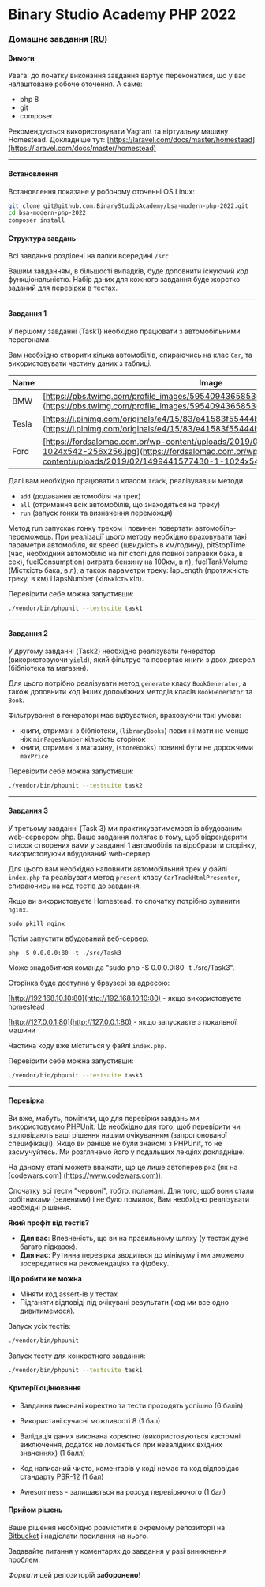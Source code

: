 Binary Studio Academy PHP 2022
====

### Домашнє завдання ([RU](readme.md))

#### Вимоги

Увага: до початку виконання завдання вартує переконатися, що у вас налаштоване робоче оточення.
А саме:
 - php 8
 - git
 - composer

Рекомендується використовувати Vagrant та віртуальну машину Homestead.
Докладніше тут: [https://laravel.com/docs/master/homestead](https://laravel.com/docs/master/homestead)

***

#### Встановлення

Встановлення показане у робочому оточенні OS Linux:

```bash
git clone git@github.com:BinaryStudioAcademy/bsa-modern-php-2022.git
cd bsa-modern-php-2022
composer install
```

#### Структура завдань

Всі завдання розділені на папки всередині `/src`.

Вашим завданням, в більшості випадків, буде доповнити існуючий код
функціональністю.
Набір даних для кожного завдання буде жорстко заданий для перевірки в тестах.

***

#### Завдання 1

У першому завданні (Task1) необхідно працювати з автомобільними перегонами.

Вам необхідно створити кілька автомобілів, спираючись на клас `Car`,
та використовувати частину даних з таблиці.

| Name         | Image
|--------------|--------------------------------------------------|
| BMW          | [https://pbs.twimg.com/profile_images/595409436585361408/aFJGRaO6_400x400.jpg](https://pbs.twimg.com/profile_images/595409436585361408/aFJGRaO6_400x400.jpg) |
| Tesla        | [https://i.pinimg.com/originals/e4/15/83/e41583f55444b931f4ba2f0f8bce1970.jpg](https://i.pinimg.com/originals/e4/15/83/e41583f55444b931f4ba2f0f8bce1970.jpg) |
| Ford         | [https://fordsalomao.com.br/wp-content/uploads/2019/02/1499441577430-1-1024x542-256x256.jpg](https://fordsalomao.com.br/wp-content/uploads/2019/02/1499441577430-1-1024x542-256x256.jpg) |

Далі вам необхідно працювати з класом `Track`,
реалізувавши методи

* `add` (додавання автомобіля на трек)
* `all` (отримання всіх автомобілів, що знаходяться на треку)
* `run` (запуск гонки та визначення переможця)

Метод run запускає гонку треком і повинен повертати автомобіль-переможець. При реалізації цього методу необхідно
враховувати такі параметри автомобіля, як speed (швидкість в км/годину), pitStopTime (час, необхідний автомобілю на піт
стопі для повної заправки бака, в сек), fuelConsumption( витрата бензину на 100км, в л), fuelTankVolume
(Місткість бака, в л), а також параметри треку: lapLength (протяжність треку, в км) і lapsNumber (кількість кіл).

Перевірити себе можна запустивши:
```bash
./vendor/bin/phpunit --testsuite task1
```

***

#### Завдання 2

У другому завданні (Task2) необхідно реалізувати генератор (використовуючи `yield`), який фільтрує та повертає книги
з двох джерел (бібліотека та магазин).

Для цього потрібно реалізувати метод `generate` класу `BookGenerator`, а також доповнити код інших допоміжних методів класів `BookGenerator` та `Book`.

Фільтрування в генераторі має відбуватися, враховуючи такі умови:

* книги, отримані з бібліотеки, (`libraryBooks`) повинні мати не менше ніж `minPagesNumber` кількість сторінок
* книги, отримані з магазину, (`storeBooks`) повинні бути не дорожчими `maxPrice`

Перевірити себе можна запустивши:
```bash
./vendor/bin/phpunit --testsuite task2
```

***

#### Завдання 3

У третьому завданні (Task 3) ми практикуватимемося із вбудованим web-сервером php.
Ваше завдання полягає в тому, щоб відрендерити список створених вами
у завданні 1 автомобілів та відобразити сторінку, використовуючи вбудований web-сервер.

Для цього вам необхідно наповнити автомобільний трек у файлі `index.php`
та реалізувати метод `present` класу `CarTrackHtmlPresenter`,
спираючись на код тестів до завдання.

Якщо ви використовуєте Homestead, то спочатку потрібно зупинити `nginx`.

```shell
sudo pkill nginx
```
Потім запустити вбудований веб-сервер:

```
php -S 0.0.0.0:80 -t ./src/Task3
```

Може знадобитися команда "sudo php -S 0.0.0.0:80 -t ./src/Task3".

Сторінка буде доступна у браузері за адресою:

[http://192.168.10.10:80](http://192.168.10.10:80) - якщо використовуєте homestead

[http://127.0.0.1:80](http://127.0.0.1:80) - якщо запускаєте з локальної машини

Частина коду вже міститься у файлі `index.php`. 

Перевірити себе можна запустивши:
```bash
./vendor/bin/phpunit --testsuite task3
```

***

#### Перевірка

Ви вже, мабуть, помітили, що для перевірки завдань ми використовуємо
[PHPUnit](https://phpunit.de/getting-started.html).
Це необхідно для того, щоб перевірити чи відповідають ваші рішення
нашим очікуванням (запропонованої специфікації).
Якщо ви раніше не були знайомі з PHPUnit, то не засмучуйтесь.
Ми розглянемо його у подальших лекціях докладніше.

На даному етапі можете вважати, що це лише автоперевірка
(як на [codewars.com] (https://www.codewars.com)).

Спочатку всі тести "червоні", тобто. поламані.
Для того, щоб вони стали робітниками (зеленими) і не було помилок,
Вам необхідно реалізувати необхідні рішення.

**Який профіт від тестів?**

* **Для вас**: Впевненість, що ви на правильному шляху (у тестах дуже багато підказок).
* **Для нас**: Рутинна перевірка зводиться до мінімуму
і ми зможемо зосередитися на рекомендаціях та фідбеку.

**Що робити не можна**
* Міняти код assert-ів у тестах
* Підганяти відповіді під очікувані результати (код ми все одно дивитимемося).


Запуск усіх тестів:

```bash
./vendor/bin/phpunit
```

Запуск тесту для конкретного завдання:

```bash
./vendor/bin/phpunit --testsuite task1
```

#### Критерії оцінювання

* Завдання виконані коректно та тести проходять успішно (6 балів)

* Використані сучасні можливості 8 (1 бал)

* Валідація даних виконана коректно (використовуються кастомні виключення, додаток не ломається при невалідних вхідних значеннях) (1 балл)

* Код написаний чисто, коментарів у коді немає та код відповідає стандарту [PSR-12](https://www.php-fig.org/psr/psr-12/) (1 бал)

* Awesomness - залишається на розсуд перевіряючого (1 бал)

#### Прийом рішень

Ваше рішення необхідно розмістити в окремому репозиторії на [Bitbucket](https://bitbucket.org/)
і надіслати посилання на нього.

Задавайте питання у коментарях до завдання у разі виникнення проблем.

*Форкати* цей репозиторій **заборонено**!
